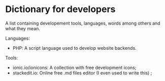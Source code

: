 # Dictionary for developers
A list containing developement tools, languages, words among others and what they mean.

Languages:
 - PHP: A script language used to develop website backends. 

Tools: 
 - ionic.io/ionicons: A collection with free development icons;
 - stackedit.io: Online free .md files editor (I even used to write this)  ;

